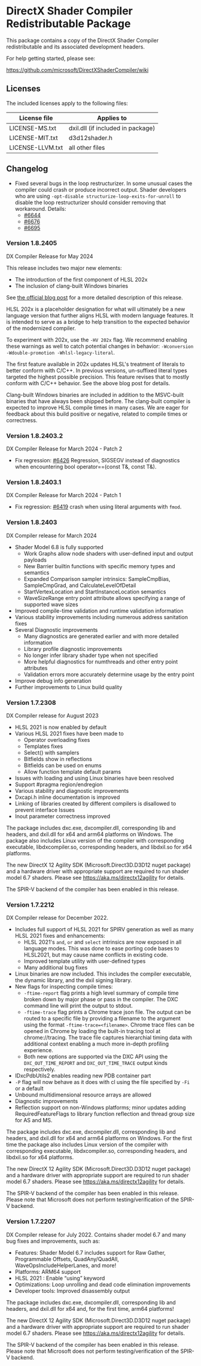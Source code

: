 # DirectX Shader Compiler Redistributable Package

This package contains a copy of the DirectX Shader Compiler redistributable and its associated development headers.

For help getting started, please see:

<https://github.com/microsoft/DirectXShaderCompiler/wiki>

## Licenses

The included licenses apply to the following files:

| License file | Applies to |
|---|---|
|LICENSE-MS.txt     |dxil.dll (if included in package)|
|LICENSE-MIT.txt    |d3d12shader.h|
|LICENSE-LLVM.txt   |all other files|

## Changelog

- Fixed several bugs in the loop restructurizer.  In some unusual cases the compiler
   could crash or produce incorrect output. Shader developers who are using
   `-opt-disable structurize-loop-exits-for-unroll` to disable the loop
   restructurizer should consider removing that workaround.
   Details:
   - [#6644](https://github.com/microsoft/DirectXShaderCompiler/pull/6644)
   - [#6676](https://github.com/microsoft/DirectXShaderCompiler/pull/6676)
   - [#6695](https://github.com/microsoft/DirectXShaderCompiler/pull/6695)

### Version 1.8.2405

DX Compiler Release for May 2024

This release includes two major new elements:

- The introduction of the first component of HLSL 202x
- The inclusion of clang-built Windows binaries

See [the official blog post](https://devblogs.microsoft.com/directx/dxc-1-8-2405-available) for a more detailed description of this release.

HLSL 202x is a placeholder designation for what will ultimately be a new language version that further aligns HLSL with modern language features. It is intended to serve as a bridge to help transition to the expected behavior of the modernized compiler.

To experiment with 202x, use the `-HV 202x` flag. We recommend enabling these warnings as well to catch potential changes in behavior: `-Wconversion -Wdouble-promotion -Whlsl-legacy-literal`.

The first feature available in 202x updates HLSL's treatment of literals to better conform with C/C++. In previous versions, un-suffixed literal types targeted the highest possible precision. This feature revises that to mostly conform with C/C++ behavior. See the above blog post for details.

Clang-built Windows binaries are included in addition to the MSVC-built binaries that have always been shipped before. The clang-built compiler is expected to improve HLSL compile times in many cases. We are eager for feedback about this build positive or negative, related to compile times or correctness.

### Version 1.8.2403.2

DX Compiler Release for March 2024 - Patch 2

- Fix regression: [#6426](https://github.com/microsoft/DirectXShaderCompiler/issues/6426) Regression, SIGSEGV instead of diagnostics when encountering bool operator==(const T&, const T&).

### Version 1.8.2403.1

DX Compiler Release for March 2024 - Patch 1

- Fix regression: [#6419](https://github.com/microsoft/DirectXShaderCompiler/issues/6419) crash when using literal arguments with `fmod`.

### Version 1.8.2403

DX Compiler release for March 2024

- Shader Model 6.8 is fully supported
  - Work Graphs allow node shaders with user-defined input and output payloads
  - New Barrier builtin functions with specific memory types and semantics
  - Expanded Comparison sampler intrinsics: SampleCmpBias, SampleCmpGrad, and CalculateLevelOfDetail
  - StartVertexLocation and StartInstanceLocation semantics
  - WaveSizeRange entry point attribute allows specifying a range of supported wave sizes
- Improved compile-time validation and runtime validation information
- Various stability improvements including numerous address sanitation fixes
- Several Diagnostic improvements
  - Many diagnostics are generated earlier and with more detailed information
  - Library profile diagnostic improvements
  - No longer infer library shader type when not specified
  - More helpful diagnostics for numthreads and other entry point attributes
  - Validation errors more accurately determine usage by the entry point
- Improve debug info generation
- Further improvements to Linux build quality

### Version 1.7.2308

DX Compiler release for August 2023

- HLSL 2021 is now enabled by default
- Various HLSL 2021 fixes have been made to
  - Operator overloading fixes
  - Templates fixes
  - Select() with samplers
  - Bitfields show in reflections
  - Bitfields can be used on enums
  - Allow function template default params
- Issues with loading and using Linux binaries have been resolved
- Support #pragma region/endregion
- Various stability and diagnostic improvements
- Dxcapi.h inline documentation is improved
- Linking of libraries created by different compilers is disallowed to prevent interface Issues
- Inout parameter correctness improved

The package includes dxc.exe, dxcompiler.dll, corresponding lib and headers, and dxil.dll for x64 and arm64 platforms on Windows.
The package also includes Linux version of the compiler with corresponding executable, libdxcompiler.so, corresponding headers, and libdxil.so for x64 platforms.

The new DirectX 12 Agility SDK (Microsoft.Direct3D.D3D12 nuget package) and a hardware driver with appropriate support
are required to run shader model 6.7 shaders. Please see <https://aka.ms/directx12agility> for details.

The SPIR-V backend of the compiler has been enabled in this release.

### Version 1.7.2212

DX Compiler release for December 2022.

- Includes full support of HLSL 2021 for SPIRV generation as well as many HLSL 2021 fixes and enhancements:
  - HLSL 2021's `and`, `or` and `select` intrinsics are now exposed in all language modes. This was done to ease porting code bases to HLSL2021, but may cause name conflicts in existing code.
  - Improved template utility with user-defined types
  - Many additional bug fixes
- Linux binaries are now included.
 This includes the compiler executable, the dynamic library, and the dxil signing library.
- New flags for inspecting compile times:
  - `-ftime-report` flag prints a high level summary of compile time broken down by major phase or pass in the compiler. The DXC
command line will print the output to stdout.
  - `-ftime-trace` flag prints a Chrome trace json file. The output can be routed to a specific file by providing a filename to
the argument using the format `-ftime-trace=<filename>`. Chrome trace files can be opened in Chrome by loading the built-in tracing tool
at chrome://tracing. The trace file captures hierarchial timing data with additional context enabling a much more in-depth profiling
experience.
  - Both new options are supported via the DXC API using the `DXC_OUT_TIME_REPORT` and `DXC_OUT_TIME_TRACE` output kinds respectively.
- IDxcPdbUtils2 enables reading new PDB container part
- `-P` flag will now behave as it does with cl using the file specified by `-Fi` or a default
- Unbound multidimensional resource arrays are allowed
- Diagnostic improvements
- Reflection support on non-Windows platforms; minor updates adding RequiredFeatureFlags to library function reflection and thread group size for AS and MS.

The package includes dxc.exe, dxcompiler.dll, corresponding lib and headers, and dxil.dll for x64 and arm64 platforms on Windows.
For the first time the package also includes Linux version of the compiler with corresponding executable, libdxcompiler.so, corresponding headers, and libdxil.so for x64 platforms.

The new DirectX 12 Agility SDK (Microsoft.Direct3D.D3D12 nuget package) and a hardware driver with appropriate support
are required to run shader model 6.7 shaders. Please see <https://aka.ms/directx12agility> for details.

The SPIR-V backend of the compiler has been enabled in this release. Please note that Microsoft does not perform testing/verification of the SPIR-V backend.

### Version 1.7.2207

DX Compiler release for July 2022. Contains shader model 6.7 and many bug fixes and improvements, such as:

- Features: Shader Model 6.7 includes support for Raw Gather, Programmable Offsets, QuadAny/QuadAll, WaveOpsIncludeHelperLanes, and more!
- Platforms: ARM64 support
- HLSL 2021 : Enable “using” keyword
- Optimizations: Loop unrolling and dead code elimination improvements
- Developer tools: Improved disassembly output

The package includes dxc.exe, dxcompiler.dll, corresponding lib and headers, and dxil.dll for x64 and, for the first time, arm64 platforms!

The new DirectX 12 Agility SDK (Microsoft.Direct3D.D3D12 nuget package) and a hardware driver with appropriate support
are required to run shader model 6.7 shaders. Please see <https://aka.ms/directx12agility> for details.

The SPIR-V backend of the compiler has been enabled in this release. Please note that Microsoft does not perform testing/verification of the SPIR-V backend.
